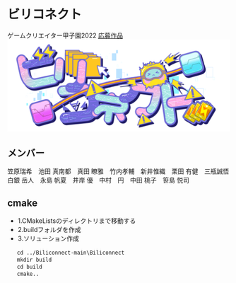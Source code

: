 # ビリコネクト
ゲームクリエイター甲子園2022 
 [応募作品](https://gameparade.creators-guild.com/works/242)
 ![Title logo](https://github.com/gamusiro/Biliconnect/blob/main/Biliconnect/Material/Texture/title.png)

## メンバー
笠原瑞希　池田 真南都　真田 瞭雅　竹内孝輔　新井惟織　栗田 有健　三瓶誠悟　白銀 岳人　永島 帆夏　井岸 優　中村　円　中田 桃子　笹島 悦司

## cmake
- 1.CMakeListsのディレクトリまで移動する
- 2.buildフォルダを作成
- 3.ソリューション作成
```
   cd ../Biliconnect-main\Biliconnect
   mkdir build
   cd build
   cmake..
```
